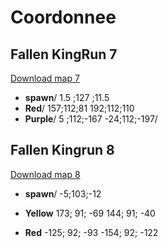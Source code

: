 # Coordonnee

## Fallen KingRun 7
[Download map 7](https://www.mediafire.com/file/61tkzj2hwawpddy/Fallen_KingRun_7.zip/file)

+ **spawn**/
1.5 ;127 ;11.5
+ **Red**/
157;112;81
192;112;110
+ **Purple**/
5 ;112;-167
-24;112;-197/

## Fallen Kingrun 8

[Download map 8](http://www.mediafire.com/file/8astff2...)

+ **spawn**/
-5;103;-12

+ **Yellow**
173; 91; -69
144; 91; -40

+ **Red**
-125; 92; -93
-154; 92; -122
